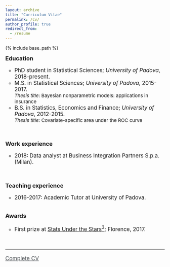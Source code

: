 ```yaml
---
layout: archive
title: "Curriculum Vitae"
permalink: /cv/
author_profile: true
redirect_from:
  - /resume
---
```


{% include base_path %}

<style type="text/css">
    a.typeA:hover {text-decoration: underline;}
</style>

<font style="font-size:17px">
<b style="font-size:18px"> Education </b>
<ul style="list-style-type:circle;">
  <li> PhD student in Statistical Sciences; <i>University of Padova</i>, 2018-present.</li>
  <li> M.S. in Statistical Sciences; <i>University of Padova</i>, 2015-2017.</li><font style="font-size:15px">
  <i>Thesis title</i>: Bayesian nonparametric models:  applications in insurance</font>
  <font style="font-size:17px"><li> B.S. in Statistics, Economics and Finance; <i>University of Padova</i>, 2012-2015.</li></font> <font style="font-size:15px">
  <i>Thesis title</i>: Covariate-specific area under the ROC curve</font> 
</ul>  
<br>


<b style="font-size:18px"> Work experience </b>
<ul style="list-style-type:circle;">
  <li>2018: Data analyst at Business Integration Partners S.p.a. (Milan). </li>
</ul>
<br>

<b style="font-size:18px">Teaching experience</b>
<ul style="list-style-type:circle;"> 
  <li>2016-2017: Academic Tutor at University of Padova.</li>
</ul>

<br>
<b style="font-size:18px">Awards</b>
<ul style="list-style-type:circle;"> 
<li>First prize at <a class="typeA" href="http://local.disia.unifi.it/sus3/">Stats Under the Stars<sup>3</sup></a>; Florence, 2017.</li>
</ul>
  
  
<br/>





<hr>
<a class="typeA" href="https://laura-dangelo.github.io/files/CV_dangelo_laura.pdf" style="color:rgb(73,78,82)">Complete CV</a>

